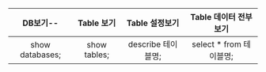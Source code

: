 |DB보기--|Table 보기|Table 설정보기|Table 데이터 전부 보기|
|:-------:|:-------:|:------------:|:---------------------:|
|show databases;|show tables;|describe 테이블명;|select * from 테이블명;|
